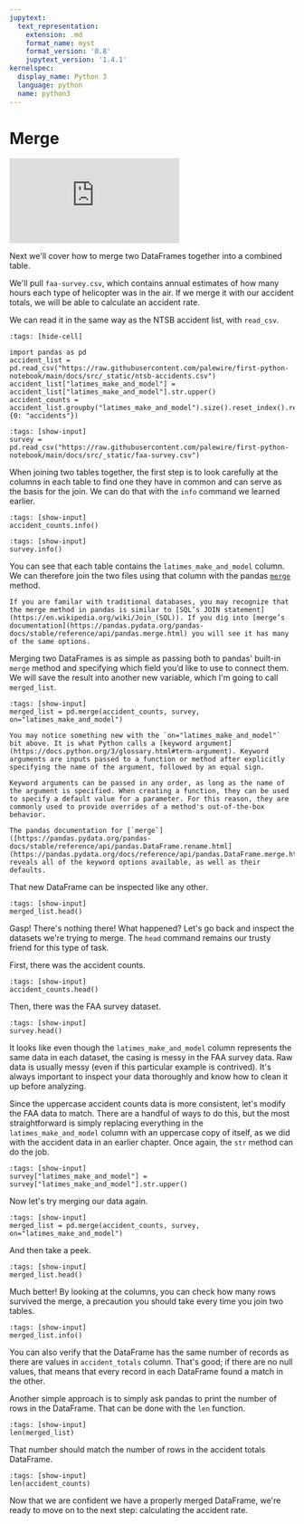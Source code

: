 ```yaml
---
jupytext:
  text_representation:
    extension: .md
    format_name: myst
    format_version: '0.8'
    jupytext_version: '1.4.1'
kernelspec:
  display_name: Python 3
  language: python
  name: python3
---
```


# Merge

<div class="responsive-iframe-container">
    <iframe class="responsive-iframe" src="https://www.youtube.com/embed/HK8brId7qQM?si=8_kX1z-hD5DC9B2m" title="YouTube video player" frameborder="0" allow="accelerometer; autoplay; clipboard-write; encrypted-media; gyroscope; picture-in-picture; web-share" referrerpolicy="strict-origin-when-cross-origin" allowfullscreen></iframe>
</div>

Next we'll cover how to merge two DataFrames together into a combined table.

We'll pull `faa-survey.csv`, which contains annual estimates of how many hours each type of helicopter was in the air. If we merge it with our accident totals, we will be able to calculate an accident rate.

We can read it in the same way as the NTSB accident list, with `read_csv`.

```{code-cell}
:tags: [hide-cell]

import pandas as pd
accident_list = pd.read_csv("https://raw.githubusercontent.com/palewire/first-python-notebook/main/docs/src/_static/ntsb-accidents.csv")
accident_list["latimes_make_and_model"] = accident_list["latimes_make_and_model"].str.upper()
accident_counts = accident_list.groupby("latimes_make_and_model").size().reset_index().rename(columns={0: "accidents"})
```

```{code-cell}
:tags: [show-input]
survey = pd.read_csv("https://raw.githubusercontent.com/palewire/first-python-notebook/main/docs/src/_static/faa-survey.csv")
```

When joining two tables together, the first step is to look carefully at the columns in each table to find one they have in common and can serve as the basis for the join. We can do that with the `info` command we learned earlier.

```{code-cell}
:tags: [show-input]
accident_counts.info()
```

```{code-cell}
:tags: [show-input]
survey.info()
```

You can see that each table contains the `latimes_make_and_model` column. We can therefore join the two files using that column with the pandas [`merge`](https://pandas.pydata.org/pandas-docs/stable/reference/api/pandas.merge.html) method.

```{note}
If you are familar with traditional databases, you may recognize that the merge method in pandas is similar to [SQL’s JOIN statement](https://en.wikipedia.org/wiki/Join_(SQL)). If you dig into [merge’s documentation](https://pandas.pydata.org/pandas-docs/stable/reference/api/pandas.merge.html) you will see it has many of the same options.
```

Merging two DataFrames is as simple as passing both to pandas' built-in `merge` method and specifying which field you’d like to use to connect them. We will save the result into another new variable, which I'm going to call `merged_list`.

```{code-cell}
:tags: [show-input]
merged_list = pd.merge(accident_counts, survey, on="latimes_make_and_model")
```

```{note}
You may notice something new with the `on="latimes_make_and_model"` bit above. It is what Python calls a [keyword argument](https://docs.python.org/3/glossary.html#term-argument). Keyword arguments are inputs passed to a function or method after explicitly specifying the name of the argument, followed by an equal sign.

Keyword arguments can be passed in any order, as long as the name of the argument is specified. When creating a function, they can be used to specify a default value for a parameter. For this reason, they are commonly used to provide overrides of a method's out-of-the-box behavior.

The pandas documentation for [`merge`]([https://pandas.pydata.org/pandas-docs/stable/reference/api/pandas.DataFrame.rename.html](https://pandas.pydata.org/docs/reference/api/pandas.DataFrame.merge.html)) reveals all of the keyword options available, as well as their defaults.
```

That new DataFrame can be inspected like any other.

```{code-cell}
:tags: [show-input]
merged_list.head()
```

Gasp! There's nothing there! What happened? Let's go back and inspect the datasets we're trying to merge. The `head` command remains our trusty friend for this type of task.

First, there was the accident counts.

```{code-cell}
:tags: [show-input]
accident_counts.head()
```

Then, there was the FAA survey dataset.

```{code-cell}
:tags: [show-input]
survey.head()
```

It looks like even though the `latimes_make_and_model` column represents the same data in each dataset, the casing is messy in the FAA survey data. Raw data is usually messy (even if this particular example is contrived). It's always important to inspect your data thoroughly and know how to clean it up before analyzing.

Since the uppercase accident counts data is more consistent, let's modify the FAA data to match. There are a handful of ways to do this, but the most straightforward is simply replacing everything in the `latimes_make_and_model` column with an uppercase copy of itself, as we did with the accident data in an earlier chapter. Once again, the `str` method can do the job.

```{code-cell}
:tags: [show-input]
survey["latimes_make_and_model"] = survey["latimes_make_and_model"].str.upper()
```

Now let's try merging our data again.

```{code-cell}
:tags: [show-input]
merged_list = pd.merge(accident_counts, survey, on="latimes_make_and_model")
```

And then take a peek.

```{code-cell}
:tags: [show-input]
merged_list.head()
```

Much better! By looking at the columns, you can check how many rows survived the merge, a precaution you should take every time you join two tables.

```{code-cell}
:tags: [show-input]
merged_list.info()
```

You can also verify that the DataFrame has the same number of records as there are values in `accident_totals` column. That's good; if there are no null values, that means that every record in each DataFrame found a match in the other.

Another simple approach is to simply ask pandas to print the number of rows in the DataFrame. That can be done with the `len` function.

```{code-cell}
:tags: [show-input]
len(merged_list)
```

That number should match the number of rows in the accident totals DataFrame.

```{code-cell}
:tags: [show-input]
len(accident_counts)
```

Now that we are confident we have a properly merged DataFrame, we're ready to move on to the next step: calculating the accident rate.